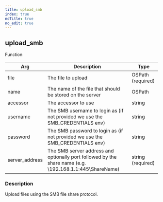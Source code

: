 ```yaml
---
title: upload_smb
index: true
noTitle: true
no_edit: true
---
```




<div class="vql_item"></div>


## upload_smb
<span class='vql_type pull-right page-header'>Function</span>



<div class="vqlargs"></div>

Arg | Description | Type
----|-------------|-----
file|The file to upload|OSPath (required)
name|The name of the file that should be stored on the server|OSPath
accessor|The accessor to use|string
username|The SMB username to login as (if not provided we use the SMB_CREDENTIALS env)|string
password|The SMB password to login as (if not provided we use the SMB_CREDENTIALS env)|string
server_address|The SMB server address and optionally port followed by the share name (e.g. \\192.168.1.1:445\ShareName)|string (required)

### Description

Upload files using the SMB file share protocol.

